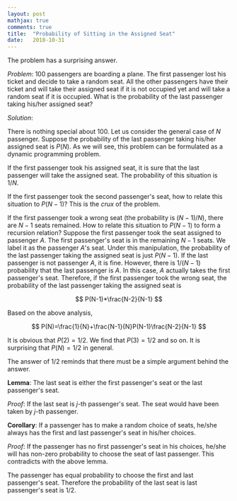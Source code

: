 ```yaml
---
layout: post
mathjax: true
comments: true
title:  "Probability of Sitting in the Assigned Seat"
date:   2018-10-31
---
```


The problem has a surprising answer.

*Problem*: 100 passengers are boarding a plane. The first passenger lost his ticket and decide to take a random seat. All the other passengers have their ticket and will take their assigned seat if it is not occupied yet and will take a random seat if it is occupied. What is the probability of the last passenger taking his/her assigned seat?

*Solution*:

There is nothing special about 100. Let us consider the general case of $N$ passenger. Suppose the probability of the last passenger taking his/her assigned seat is $P(N)$. As we will see, this problem can be formulated as a dynamic programming problem.

If the first passenger took his assigned seat, it is sure that the last passenger will take the assigned seat. The probability of this situation is $1/N$.

If the first passenger took the second passenger's seat, how to relate this situation to $P(N-1)$? This is the *crux* of the problem. 

If the first passenger took a wrong seat (the probability is $(N-1)/N$), there are $N-1$ seats remained. How to relate this situation to $P(N-1)$ to form a recursion relation?  Suppose the first passenger took the seat assigned to passenger $A$. The first passenger's seat is in the remaining $N-1$ seats. We label it as the passenger $A$'s seat. Under this manipulation, the probability of the last passenger taking the assigned seat is just $P(N-1)$. If the last passenger is not passenger $A$, it is fine. However, there is $1/(N-1)$ probability that the last passenger is $A$. In this case, $A$ actually takes the first passenger's seat. Therefore, if the first passenger took the wrong seat, the probability of the last passenger taking the assigned seat is 

$$
P(N-1)*\frac{N-2}{N-1}
$$

Based on the above analysis, 

$$
P(N)=\frac{1}{N}+\frac{N-1}{N}P(N-1)\frac{N-2}{N-1}
$$

It is obvious that $P(2)=1/2$. We find that $P(3)=1/2$ and so on. It is surprising that $P(N)=1/2$ in general.

The answer of $1/2$ reminds that there must be a simple argument behind the answer. 

**Lemma**: The last seat is either the first passenger's seat or the last passenger's seat.

*Proof*: If the last seat is $j$-th passenger's seat. The seat would have been taken by $j$-th passenger.

**Corollary**: If a passenger has to make a random choice of seats, he/she always has the first and last passenger's seat in his/her choices.

*Proof*: If the passenger has no first passenger's seat in his choices, he/she will has non-zero probability to choose the seat of last passenger. This contradicts with the above lemma.

The passenger has equal probability to choose the first and last passenger's seat. Therefore the probability of the last seat is last passenger's seat is 1/2.

